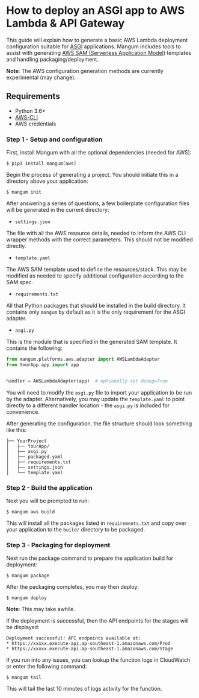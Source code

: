 # How to deploy an ASGI app to AWS Lambda & API Gateway

This guide will explain how to generate a basic AWS Lambda deployment configuration suitable for [ASGI](https://asgi.readthedocs.io/en/latest/) applications. Mangum includes tools to assist with generating [AWS SAM (Serverless Application Model)](https://docs.aws.amazon.com/serverless-application-model/latest/developerguide/what-is-sam.html) templates and handling packaging/deployment. 

**Note**: The AWS configuration generation methods are currently experimental (may change).

## Requirements

- Python 3.6+
- [AWS-CLI](https://docs.aws.amazon.com/cli/latest/userguide/cli-chap-install.html)
- AWS credentials

### Step 1 - Setup and configuration

First, install Mangum with all the optional dependencies (needed for AWS):

```shell
$ pip3 install mangum[aws]
```


Begin the process of generating a project. You should initiate this in a directory above your application:

```shell
$ mangum init
```

After answering a series of questions, a few boilerplate configuration files will be generated in the current directory:

* `settings.json`

The file with all the AWS resource details, needed to inform the AWS CLI wrapper methods with the correct parameters. This should not be modified directly.

* `template.yaml`

The AWS SAM template used to define the resources/stack. This may be modified as needed to specify additional configuration according to the SAM spec.

* `requirements.txt`

All that Python packages that should be installed in the build directory. It contains only `mangum` by default as it is the only requirement for the ASGI adapter.

* `asgi.py`

This is the module that is specified in the generated SAM template. It contains the following:

```python
from mangum.platforms.aws.adapter import AWSLambdaAdapter
from YourApp.app import app


handler = AWSLambdaAdapter(app)  # optionally set debug=True
```

You will need to modify the `asgi.py` file to import your application to be run by the adapter. Alternatively, you may update the `template.yaml` to point directly to a different handler location - the `asgi.py` is included for convenience.

After generating the configuration, the file structure should look something like this:

```shell
├── YourProject
│   ├── YourApp/
│   ├── asgi.py
│   ├── packaged.yaml
│   ├── requirements.txt
│   ├── settings.json
│   └── template.yaml
```

### Step 2 - Build the application

Next you will be prompted to run:

```shell
$ mangum aws build
```

This will install all the packages listed in `requirements.txt` and copy over your application to the `build/` directory to be packaged.

### Step 3 - Packaging for deployment

Next run the package command to prepare the application build for deployment:

```shell
$ mangum package
```

After the packaging completes, you may then deploy:

```shell
$ mangum deploy
```

**Note**: This may take awhile.

If the deployment is successful, then the API endpoints for the stages will be displayed:

```shell
Deployment successful! API endpoints available at:
* https://xxxxx.execute-api.ap-southeast-1.amazonaws.com/Prod
* https://xxxxx.execute-api.ap-southeast-1.amazonaws.com/Stage
```

If you run into any issues, you can lookup the function logs in CloudWatch or enter the following command:

```shell
$ mangum tail
```

This will tail the last 10 minutes of logs activity for the function.

